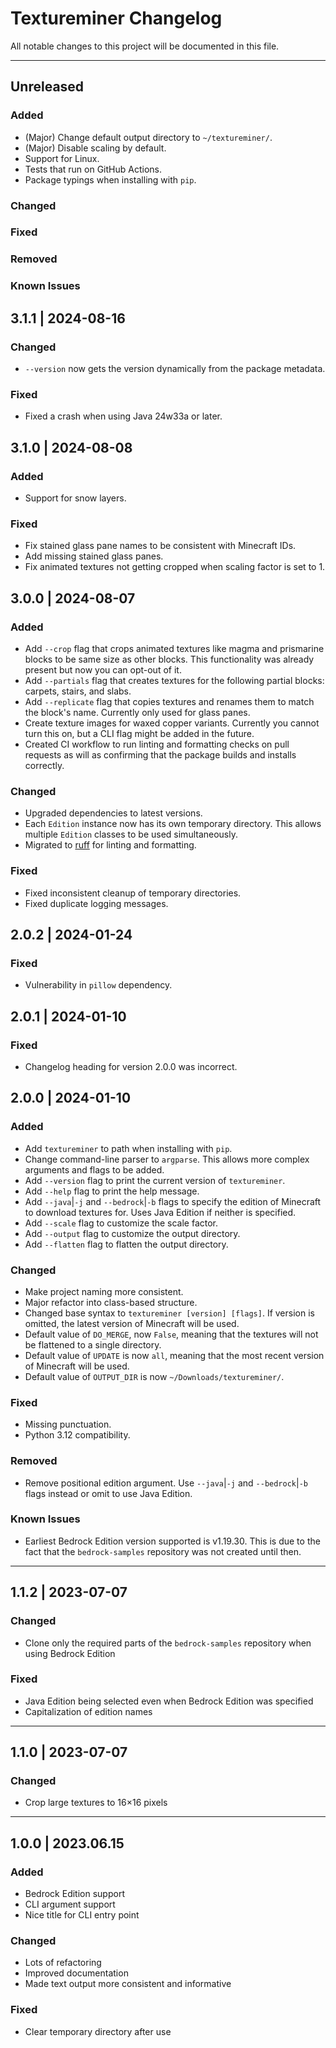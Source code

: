 # Textureminer Changelog

All notable changes to this project will be documented in this file.

---

## Unreleased

### Added

* (Major) Change default output directory to `~/textureminer/`.
* (Major) Disable scaling by default.
* Support for Linux.
* Tests that run on GitHub Actions.
* Package typings when installing with `pip`.

### Changed

### Fixed

### Removed

### Known Issues

## 3.1.1 | 2024-08-16

### Changed

* `--version` now gets the version dynamically from the package metadata.

### Fixed

* Fixed a crash when using Java 24w33a or later.

## 3.1.0 | 2024-08-08

### Added

* Support for snow layers.

### Fixed

* Fix stained glass pane names to be consistent with Minecraft IDs.
* Add missing stained glass panes.
* Fix animated textures not getting cropped when scaling factor is set to 1.

## 3.0.0 | 2024-08-07

### Added

* Add `--crop` flag that crops animated textures like magma and prismarine blocks to be same size as other blocks. This functionality was already present but now you can opt-out of it.
* Add `--partials` flag that creates textures for the following partial blocks: carpets, stairs, and slabs.
* Add `--replicate` flag that copies textures and renames them to match the block's name. Currently only used for glass panes.
* Create texture images for waxed copper variants. Currently you cannot turn this on, but a CLI flag might be added in the future.
* Created CI workflow to run linting and formatting checks on pull requests as will as confirming that the package builds and installs correctly.

### Changed

* Upgraded dependencies to latest versions.
* Each `Edition` instance now has its own temporary directory. This allows multiple `Edition` classes to be used simultaneously.
* Migrated to [ruff](https://github.com/astral-sh/ruff) for linting and formatting.

### Fixed

* Fixed inconsistent cleanup of temporary directories.
* Fixed duplicate logging messages.

## 2.0.2 | 2024-01-24

### Fixed

* Vulnerability in `pillow` dependency.

## 2.0.1 | 2024-01-10

### Fixed

* Changelog heading for version 2.0.0 was incorrect.

## 2.0.0 | 2024-01-10

### Added

* Add `textureminer` to path when installing with `pip`.
* Change command-line parser to `argparse`. This allows more complex arguments and flags to be added.
* Add `--version` flag to print the current version of `textureminer`.
* Add `--help` flag to print the help message.
* Add `--java`|`-j` and `--bedrock`|`-b` flags to specify the edition of Minecraft to download textures for. Uses Java Edition if neither is specified.
* Add `--scale` flag to customize the scale factor.
* Add `--output` flag to customize the output directory.
* Add `--flatten` flag to flatten the output directory.

### Changed

* Make project naming more consistent.
* Major refactor into class-based structure.
* Changed base syntax to `textureminer [version] [flags]`. If version is omitted, the latest version of Minecraft will be used.
* Default value of `DO_MERGE`, now `False`, meaning that the textures will not be flattened to a single directory.
* Default value of `UPDATE` is now `all`, meaning that the most recent version of Minecraft will be used.
* Default value of `OUTPUT_DIR` is now `~/Downloads/textureminer/`.

### Fixed

* Missing punctuation.
* Python 3.12 compatibility.

### Removed

* Remove positional edition argument. Use `--java`|`-j` and `--bedrock`|`-b` flags instead or omit to use Java Edition.

### Known Issues

* Earliest Bedrock Edition version supported is v1.19.30. This is due to the fact that the `bedrock-samples` repository was not created until then.

---

## 1.1.2 | 2023-07-07

### Changed

* Clone only the required parts of the `bedrock-samples` repository when using Bedrock Edition

### Fixed

* Java Edition being selected even when Bedrock Edition was specified
* Capitalization of edition names

---

## 1.1.0 | 2023-07-07

### Changed

* Crop large textures to 16×16 pixels

---

## 1.0.0 | 2023.06.15

### Added

* Bedrock Edition support
* CLI argument support
* Nice title for CLI entry point

### Changed

* Lots of refactoring
* Improved documentation
* Made text output more consistent and informative

### Fixed

* Clear temporary directory after use
